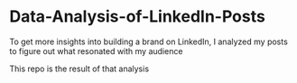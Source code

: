 # Data-Analysis-of-LinkedIn-Posts

To get more insights into building a brand on LinkedIn, I analyzed my posts to figure out what resonated with my audience

This repo is the result of that analysis
